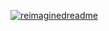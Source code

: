 [![reimaginedreadme](https://myreadme.vercel.app/api/embed/pressjump?panels=userwelcome,userstatistics,toprepositories,toplanguages,commitgraph)](https://github.com/PressJump/reimaginedreadme)
